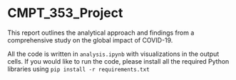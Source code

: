 # CMPT_353_Project
 
This report outlines the analytical approach and findings from a comprehensive study on the global impact of COVID-19.

All the code is written in `analysis.ipynb` with visualizations in the output cells. If you would like to run the code, please install all the required Python libraries using `pip install -r requirements.txt`